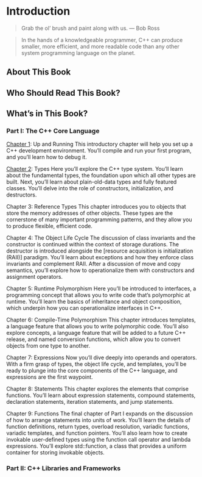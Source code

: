 # Introduction

>Grab the ol’ brush and paint along with us.
— Bob Ross

>In the hands of a knowledgeable programmer, C++ can produce smaller, more efficient, and more readable code than any other system programming language on the planet.

## About This Book

## Who Should Read This Book?

## What’s in This Book?

### Part I: The C++ Core Language

[Chapter 1](../partOne/chapter01/README.md): Up and Running This introductory chapter will help you set up a C++ development environment. You’ll compile and run your first program, and you’ll learn how to debug it.

[Chapter 2](../partOne/chapter02/README.md): Types Here you’ll explore the C++ type system. You’ll learn about the fundamental types, the foundation upon which all other types are built. Next, you’ll learn about plain-old-data types and fully featured classes. You’ll delve into the role of constructors, initialization, and destructors.

Chapter 3: Reference Types This chapter introduces you to objects that store the memory addresses of other objects. These types are the cornerstone of many important programming patterns, and they allow you to produce flexible, efficient code.

Chapter 4: The Object Life Cycle The discussion of class invariants and the constructor is continued within the context of storage durations. The destructor is introduced alongside the [resource acquisition is initialization (RAII)] paradigm. You’ll learn about exceptions and how they enforce class invariants and complement RAII. After a discussion of move and copy semantics, you’ll explore how to operationalize them with constructors and assignment operators.

Chapter 5: Runtime Polymorphism Here you’ll be introduced to interfaces, a programming concept that allows you to write code that’s polymorphic at runtime. You’ll learn the basics of inheritance and object composition, which underpin how you can operationalize interfaces in C++.

Chapter 6: Compile-Time Polymorphism This chapter introduces templates, a language feature that allows you to write polymorphic code. You’ll also explore concepts, a language feature that will be added to a future C++ release, and named conversion functions, which allow you to convert objects from one type to another.

Chapter 7: Expressions Now you’ll dive deeply into operands and operators. With a firm grasp of types, the object life cycle, and templates, you’ll be ready to plunge into the core components of the C++ language, and expressions are the first waypoint.

Chapter 8: Statements This chapter explores the elements that comprise functions. You’ll learn about expression statements, compound statements, declaration statements, iteration statements, and jump statements.

Chapter 9: Functions The final chapter of Part I expands on the discussion of how to arrange statements into units of work. You’ll learn the details of function definitions, return types, overload resolution, variadic functions, variadic templates, and function pointers. You’ll also learn how to create invokable user-defined types using the function call operator and lambda expressions. You’ll explore std::function, a class that provides a uniform container for storing invokable objects.

### Part II: C++ Libraries and Frameworks
